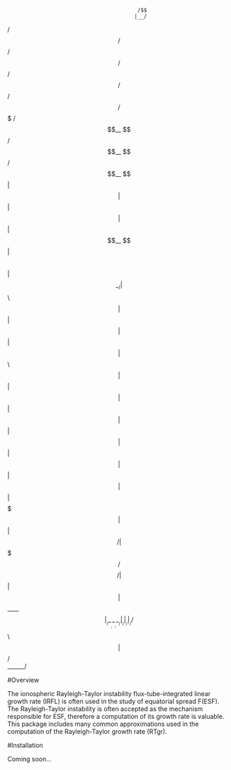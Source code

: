 <!-- language: lang-none -->
                                             /$$          
                                            |__/          
  /$$$$$$   /$$$$$$   /$$$$$$  /$$  /$$  /$$ /$$ /$$$$$$$ 
 /$$__  $$ /$$__  $$ /$$__  $$| $$ | $$ | $$| $$| $$__  $$
| $$  \ $$| $$  \__/| $$  \ $$| $$ | $$ | $$| $$| $$  \ $$
| $$  | $$| $$      | $$  | $$| $$ | $$ | $$| $$| $$  | $$
|  $$$$$$$| $$      |  $$$$$$/|  $$$$$/$$$$/| $$| $$  | $$
 \____  $$|__/       \______/  \_____/\___/ |__/|__/  |__/
 /$$  \ $$                                                
|  $$$$$$/                                                
 \______/                                                 

#Overview

The ionospheric Rayleigh-Taylor instability flux-tube-integrated linear growth rate 
(IRFL) is often used in the study of equatorial spread F(ESF).
The Rayleigh-Taylor instability is often accepted as the mechanism responsible
for ESF, therefore a computation of its growth rate is valuable. This package
includes many common approximations used in the computation of the 
Rayleigh-Taylor growth rate (RTgr).

#Installation

Coming soon...
